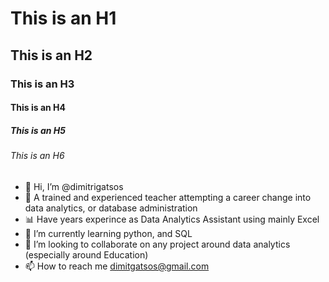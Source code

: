 # This is an H1
## This is an H2
### This is an H3
#### This is an H4
##### This is an H5
###### This is an H6

- 👋 Hi, I’m @dimitrigatsos
- 👀 A trained and experienced teacher attempting a career change into data analytics, or database administration
- 📊 Have years experince as Data Analytics Assistant using mainly Excel
- 🌱 I’m currently learning python, and SQL
- 💞️ I’m looking to collaborate on any project around data analytics (especially around Education)
- 📫 How to reach me dimitgatsos@gmail.com

<!---
dmgts/dmgts is a ✨ special ✨ repository because its `README.md` (this file) appears on your GitHub profile.
You can click the Preview link to take a look at your changes.
--->
